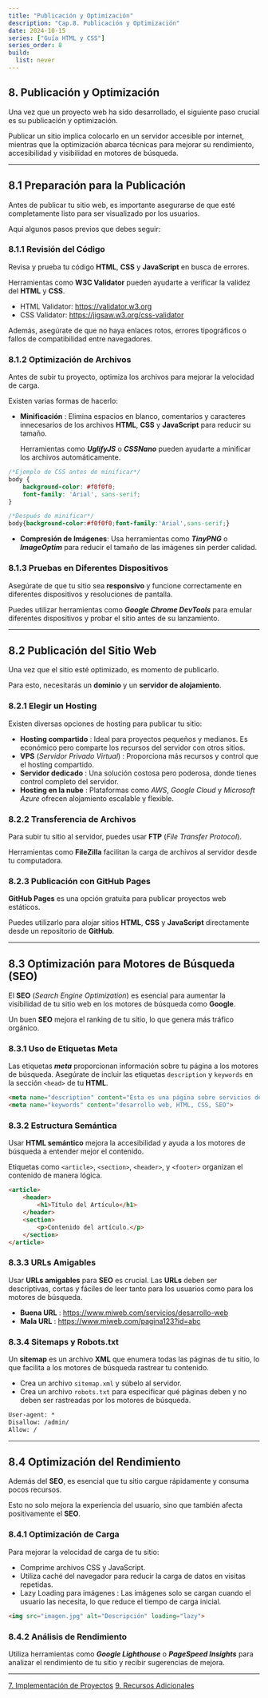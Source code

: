```yaml
---
title: "Publicación y Optimización"
description: "Cap.8. Publicación y Optimización"
date: 2024-10-15
series: ["Guía HTML y CSS"]
series_order: 8
build:
  list: never
---
```



## 8. Publicación y Optimización

Una vez que un proyecto web ha sido desarrollado, el siguiente paso crucial es su publicación y optimización.

Publicar un sitio implica colocarlo en un servidor accesible por internet, mientras que la optimización abarca técnicas para mejorar su rendimiento, accesibilidad y visibilidad en motores de búsqueda.

---

## 8.1 Preparación para la Publicación


Antes de publicar tu sitio web, es importante asegurarse de que esté completamente listo para ser visualizado por los usuarios.

Aquí algunos pasos previos que debes seguir:


### 8.1.1 Revisión del Código


Revisa y prueba tu código **HTML**, **CSS** y **JavaScript** en busca de errores.

Herramientas como **W3C Validator** pueden ayudarte a verificar la validez del **HTML** y **CSS**.

- HTML Validator: https://validator.w3.org
- CSS Validator: https://jigsaw.w3.org/css-validator

Además, asegúrate de que no haya enlaces rotos, errores tipográficos o fallos de compatibilidad entre navegadores.

### 8.1.2 Optimización de Archivos

Antes de subir tu proyecto, optimiza los archivos para mejorar la velocidad de carga.

Existen varias formas de hacerlo:

- **Minificación** : Elimina espacios en blanco, comentarios y caracteres innecesarios de los archivos **HTML**, **CSS** y **JavaScript** para reducir su tamaño.
    
    Herramientas como ***UglifyJS*** o ***CSSNano*** pueden ayudarte a minificar los archivos automáticamente.

```css
/*Ejemplo de CSS antes de minificar*/
body {
    background-color: #f0f0f0;
    font-family: 'Arial', sans-serif;
}
```

```css
/*Después de minificar*/
body{background-color:#f0f0f0;font-family:'Arial',sans-serif;}

```

- **Compresión de Imágenes**: Usa herramientas como ***TinyPNG*** o ***ImageOptim*** para reducir el tamaño de las imágenes sin perder calidad.

### 8.1.3 Pruebas en Diferentes Dispositivos

Asegúrate de que tu sitio sea **responsivo** y funcione correctamente en diferentes dispositivos y resoluciones de pantalla.

Puedes utilizar herramientas como ***Google Chrome DevTools*** para emular diferentes dispositivos y probar el sitio antes de su lanzamiento.

---

## 8.2 Publicación del Sitio Web

Una vez que el sitio esté optimizado, es momento de publicarlo.

Para esto, necesitarás un **dominio** y un **servidor de alojamiento**.

### 8.2.1 Elegir un Hosting

Existen diversas opciones de hosting para publicar tu sitio:

- **Hosting compartido** : Ideal para proyectos pequeños y medianos. Es económico pero comparte los recursos del servidor con otros sitios.
- **VPS** (*Servidor Privado Virtual*) : Proporciona más recursos y control que el hosting compartido.
- **Servidor dedicado** : Una solución costosa pero poderosa, donde tienes control completo del servidor.
- **Hosting en la nube** : Plataformas como *AWS*, *Google Cloud* y *Microsoft Azure* ofrecen alojamiento escalable y flexible.

### 8.2.2 Transferencia de Archivos
Para subir tu sitio al servidor, puedes usar **FTP** (*File Transfer Protocol*).

Herramientas como **FileZilla** facilitan la carga de archivos al servidor desde tu computadora.


### 8.2.3 Publicación con GitHub Pages

**GitHub Pages** es una opción gratuita para publicar proyectos web estáticos.

Puedes utilizarlo para alojar sitios **HTML**, **CSS** y **JavaScript** directamente desde un repositorio de **GitHub**.

---

## 8.3 Optimización para Motores de Búsqueda (SEO)

El **SEO** (*Search Engine Optimization*) es esencial para aumentar la visibilidad de tu sitio web en los motores de búsqueda como **Google**.

Un buen **SEO** mejora el ranking de tu sitio, lo que genera más tráfico orgánico.

### 8.3.1 Uso de Etiquetas Meta

Las etiquetas ***meta*** proporcionan información sobre tu página a los motores de búsqueda.
Asegúrate de incluir las etiquetas `description` y `keywords` en la sección `<head>` de tu **HTML**.

```html
<meta name="description" content="Esta es una página sobre servicios de desarrollo web.">
<meta name="keywords" content="desarrollo web, HTML, CSS, SEO">
```

### 8.3.2 Estructura Semántica

Usar **HTML semántico** mejora la accesibilidad y ayuda a los motores de búsqueda a entender mejor el contenido.

Etiquetas como `<article>`, `<section>`, `<header>`, y `<footer>` organizan el contenido de manera lógica.

```html
<article>
    <header>
        <h1>Título del Artículo</h1>
    </header>
    <section>
        <p>Contenido del artículo.</p>
    </section>
</article>
```

### 8.3.3 URLs Amigables

Usar **URLs amigables** para **SEO** es crucial.
Las **URLs** deben ser descriptivas, cortas y fáciles de leer tanto para los usuarios como para los motores de búsqueda.

- **Buena URL** : https://www.miweb.com/servicios/desarrollo-web
- **Mala URL** : https://www.miweb.com/pagina123?id=abc

### 8.3.4 Sitemaps y Robots.txt

Un **sitemap** es un archivo **XML** que enumera todas las páginas de tu sitio, lo que facilita a los motores de búsqueda rastrear tu contenido.

- Crea un archivo `sitemap.xml` y súbelo al servidor.
- Crea un archivo `robots.txt` para especificar qué páginas deben y no deben ser rastreadas por los motores de búsqueda.

```txt
User-agent: *
Disallow: /admin/
Allow: /
```

---

## 8.4 Optimización del Rendimiento

Además del **SEO**, es esencial que tu sitio cargue rápidamente y consuma pocos recursos.

Esto no solo mejora la experiencia del usuario, sino que también afecta positivamente el **SEO**.

### 8.4.1 Optimización de Carga
Para mejorar la velocidad de carga de tu sitio:

- Comprime archivos CSS y JavaScript.
- Utiliza caché del navegador para reducir la carga de datos en visitas repetidas.
- Lazy Loading para imágenes : Las imágenes solo se cargan cuando el usuario las necesita, lo que reduce el tiempo de carga inicial.

```html
<img src="imagen.jpg" alt="Descripción" loading="lazy">
```

### 8.4.2 Análisis de Rendimiento

Utiliza herramientas como ***Google Lighthouse*** o ***PageSpeed Insights*** para analizar el rendimiento de tu sitio y recibir sugerencias de mejora.



---

<div class="footer-nav">
    <a href="../estilo-avanzado/">7. Implementación de Proyectos</a>
    <!-- <a href="#" class="prev-link" class="tachado">Anterior</a> -->
    <a href="../recursos-adicionales/" class="next-link">9. Recursos Adicionales</a>    
</div>
